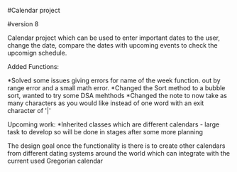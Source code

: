 
#Calendar project

#version 8

Calendar project which can be used to enter important dates to the user, change the date, compare the dates with upcoming events to check the upcomign schedule.

Added Functions:

*Solved some issues giving errors for name of the week function. out by range error and a small math error. *Changed the Sort method to a bubble sort, wanted to try some DSA mehthods *Changed the note to now take as many characters as you would like instead of one word with an exit character of '|'

Upcoming work: *Inherited classes which are different calendars - large task to develop so will be done in stages after some more planning

The design goal once the functionality is there is to create other calendars from different dating systems around the world which can integrate with the current used Gregorian calendar
